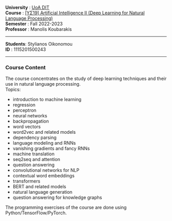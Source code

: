 **University** : [UoA DIT](https://www.di.uoa.gr/)  
**Course**     : [[ΥΣ19] Artificial Intelligence II (Deep Learning for Natural Language Processing)](https://www.di.uoa.gr/en/studies/undergraduate/805)  
**Semester**   : Fall 2022-2023  
**Professor**  : Manolis Koubarakis  
___   
**Students**: Stylianos Oikonomou  
**ID** : 1115201500243  
___        
### Course Content
The course concentrates on the study of deep learning techniques and their use in natural language processing.  
Topics: 
- introduction to machine learning
- regression
- perceptron
- neural networks
- backpropagation
- word vectors
- word2vec and related models
- dependency parsing
- language modeling and RNNs
- vanishing gradients and fancy RNNs
- machine translation
- seq2seq and attention
- question answering
- convolutional networks for NLP
- contextual word embeddings
- transformers
- BERT and related models
- natural language generation
- question answering for knowledge graphs

The programming exercises of the course are done using Python/TensorFlow/PyTorch.



